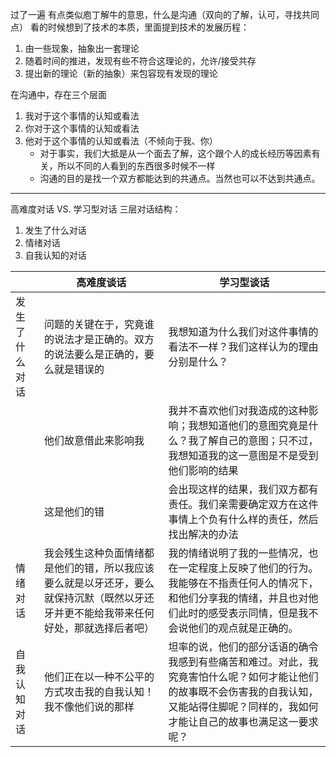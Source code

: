 过了一遍
有点类似庖丁解牛的意思，什么是沟通（双向的了解，认可，寻找共同点）
看的时候想到了技术的本质，里面提到技术的发展历程：
   1. 由一些现象，抽象出一套理论
   1. 随着时间的推进，发现有些不符合这理论的，允许/接受共存
   1. 提出新的理论（新的抽象）来包容现有发现的理论
   
在沟通中，存在三个层面
   1. 我对于这个事情的认知或看法
   1. 你对于这个事情的认知或看法
   1. 他对于这个事情的认知或看法（不倾向于我、你）
      * 对于事实，我们大抵是从一个面去了解，这个跟个人的成长经历等因素有关，所以不同的人看到的东西很多时候不一样
      * 沟通的目的是找一个双方都能达到的共通点。当然也可以不达到共通点。
   
---------
高难度对话 VS. 学习型对话 三层对话结构：
   1. 发生了什么对话
   1. 情绪对话
   1. 自我认知的对话
  
   | |高难度谈话|学习型谈话|
   |---|---|---|
   |发生了什么对话|问题的关键在于，究竟谁的说法才是正确的。双方的说法要么是正确的，要么就是错误的|我想知道为什么我们对这件事情的看法不一样？我们这样认为的理由分别是什么？|
   | |他们故意借此来影响我|我并不喜欢他们对我造成的这种影响；我想知道他们的意图究竟是什么？我了解自己的意图；只不过，我想知道我的这一意图是不是受到他们影响的结果|
   | |这是他们的错|会出现这样的结果，我们双方都有责任。我们亲需要确定双方在这件事情上个负有什么样的责任，然后找出解决的办法|
   |情绪对话|我会残生这种负面情绪都是他们的错，所以我应该要么就是以牙还牙，要么就保持沉默（既然以牙还牙并更不能给我带来任何好处，那就选择后者吧）|我的情绪说明了我的一些情况，也在一定程度上反映了他们的行为。我能够在不指责任何人的情况下，和他们分享我的情绪，并且也对他们此时的感受表示同情，但是我不会说他们的观点就是正确的。|
   |自我认知对话|他们正在以一种不公平的方式攻击我的自我认知！我不像他们说的那样|坦率的说，他们的部分话语的确令我感到有些痛苦和难过。对此，我究竟害怕什么呢？如何才能让他们的故事既不会伤害我的自我认知，又能站得住脚呢？同样的，我如何才能让自己的故事也满足这一要求呢？|
   
